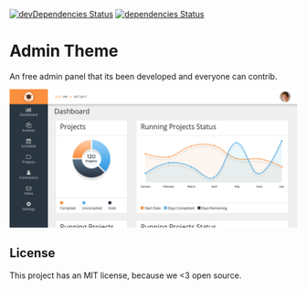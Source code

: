 [![devDependencies Status](https://david-dm.org/thiagopaiva99/admin-theme/dev-status.svg)](https://david-dm.org/thiagopaiva99/admin-theme?type=dev) [![dependencies Status](https://david-dm.org/thiagopaiva99/admin-theme/status.svg)](https://david-dm.org/thiagopaiva99/admin-theme)

# Admin Theme

An free admin panel that its been developed and everyone can contrib.

![home dashboard](prints/home.png)

## License

This project has an MIT license, because we <3 open source.
